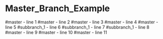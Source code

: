 # Master_Branch_Example

#master - line 1
#master - line 2
#master - line 3
#master - line 4
#master - line 5
#subbranch_1 - line 6
#subbranch_1 - line 7
#subbranch_1 - line 8
#master - line 9
#master - line 10
#master - line 11
